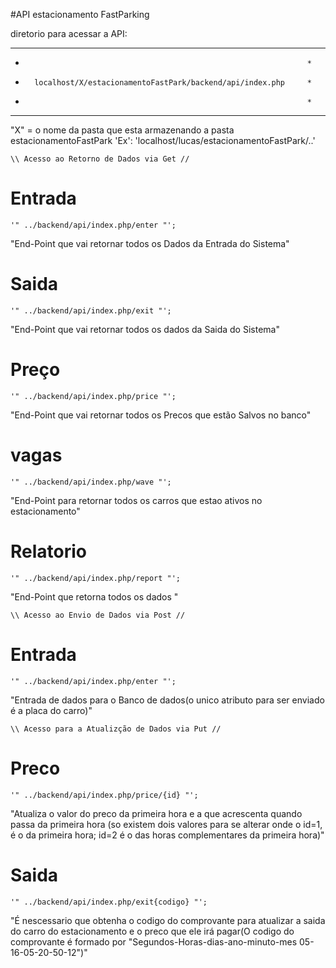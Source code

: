 #API estacionamento FastParking

diretorio para acessar a API:

**********************************************************************
*                                                                    *
*       localhost/X/estacionamentoFastPark/backend/api/index.php     *
*                                                                    *
**********************************************************************

"X" = o nome da pasta que esta armazenando a pasta estacionamentoFastPark
    'Ex': 'localhost/lucas/estacionamentoFastPark/..'


    \\ Acesso ao Retorno de Dados via Get //
# Entrada
    '" ../backend/api/index.php/enter "';
"End-Point que vai retornar todos os Dados da Entrada do Sistema"

# Saida
    '" ../backend/api/index.php/exit "';
"End-Point que vai retornar todos os dados da Saida do Sistema"

# Preço
    '" ../backend/api/index.php/price "';
"End-Point que vai retornar todos os Precos que estão Salvos no banco"

# vagas
    '" ../backend/api/index.php/wave "';
"End-Point para retornar todos os carros que estao ativos no estacionamento"

# Relatorio
    '" ../backend/api/index.php/report "';
"End-Point que retorna todos os dados "


    \\ Acesso ao Envio de Dados via Post //
# Entrada
    '" ../backend/api/index.php/enter "';
"Entrada de dados para o Banco de dados(o unico atributo para ser enviado é a placa do carro)"


    \\ Acesso para a Atualizção de Dados via Put //
# Preco
    '" ../backend/api/index.php/price/{id} "';
"Atualiza o valor do preco da primeira hora e a que acrescenta quando passa da primeira hora (so existem dois  valores para se alterar onde o id=1, é o da primeira hora; id=2 é o das horas complementares da primeira hora)"

# Saida
    '" ../backend/api/index.php/exit{codigo} "';
"É nescessario que obtenha o codigo do comprovante para atualizar a saida do carro do estacionamento e o preco que ele irá pagar(O codigo do comprovante é formado por "Segundos-Horas-dias-ano-minuto-mes
05-16-05-20-50-12")"
